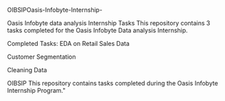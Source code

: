 OIBSIPOasis-Infobyte-Internship-

Oasis Infobyte data analysis Internship Tasks
This repository contains 3 tasks completed for the Oasis Infobyte Data analysis Internship.

Completed Tasks:
EDA on Retail Sales Data

Customer Segmentation

Cleaning Data

OIBSIP
This repository contains tasks completed during the Oasis Infobyte Internship Program."

